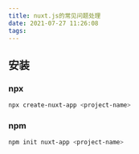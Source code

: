 ```yaml
---
title: nuxt.js的常见问题处理
date: 2021-07-27 11:26:08
tags:
---
```


## 安装

### npx 
``` bash
npx create-nuxt-app <project-name>
```

### npm 
``` bash
npm init nuxt-app <project-name>
```
